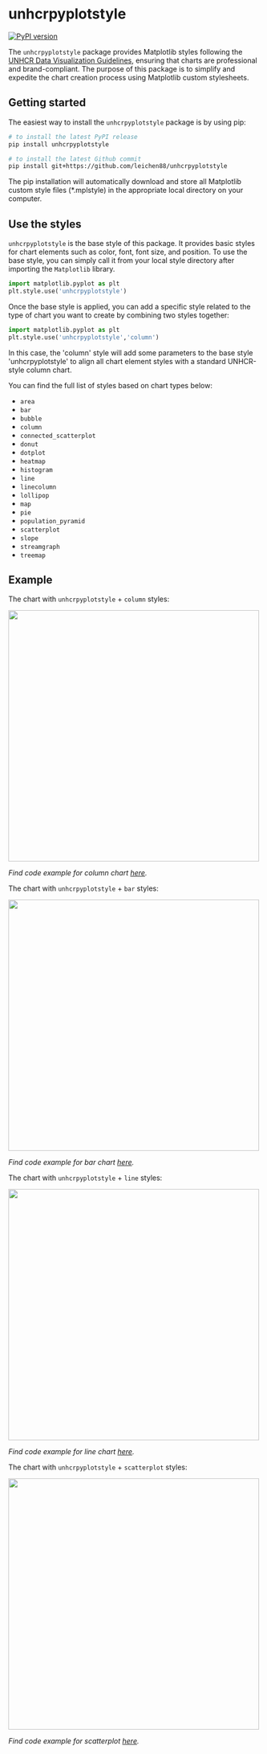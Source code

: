 # unhcrpyplotstyle

[![PyPI version](https://badge.fury.io/py/unhcrpyplotstyle.svg)](https://badge.fury.io/py/unhcrpyplotstyle)

The `unhcrpyplotstyle` package provides Matplotlib styles following the [UNHCR Data Visualization Guidelines](https://dataviz.unhcr.org/download/UNHCR_Data_Visualization_Guidelines.pdf), ensuring that charts are professional and brand-compliant. The purpose of this package is to simplify and expedite the chart creation process using Matplotlib custom stylesheets.

## Getting started
The easiest way to install the `unhcrpyplotstyle` package is by using pip:

```bash
# to install the latest PyPI release
pip install unhcrpyplotstyle

# to install the latest Github commit
pip install git+https://github.com/leichen88/unhcrpyplotstyle
```

The pip installation will automatically download and store all Matplotlib custom style files (*.mplstyle) in the appropriate local directory on your computer.

## Use the styles
`unhcrpyplotstyle` is the base style of this package. It provides basic styles for chart elements such as color, font, font size, and position. To use the base style, you can simply call it from your local style directory after importing the `Matplotlib` library.

```python
import matplotlib.pyplot as plt
plt.style.use('unhcrpyplotstyle')
```

Once the base style is applied, you can add a specific style related to the type of chart you want to create by combining two styles together:

```python
import matplotlib.pyplot as plt
plt.style.use('unhcrpyplotstyle','column')
```

In this case, the 'column' style will add some parameters to the base style 'unhcrpyplotstyle' to align all chart element styles with a standard UNHCR-style column chart.

You can find the full list of styles based on chart types below:
- `area`
- `bar`
- `bubble`
- `column`
- `connected_scatterplot`
- `donut`
- `dotplot`
- `heatmap`
- `histogram`
- `line`
- `linecolumn`
- `lollipop`
- `map`
- `pie`
- `population_pyramid`
- `scatterplot`
- `slope`
- `streamgraph`
- `treemap`

## Example
The chart with `unhcrpyplotstyle` + `column` styles:

<img src="https://raw.githubusercontent.com/leichen88/unhcrpyplotstyle/main/example/python_column_chart-1.svg" width="500">

_Find code example for column chart [here](https://dataviz.unhcr.org/tutorials/matplotlib/comparison/#column)._


The chart with `unhcrpyplotstyle` + `bar` styles:

<img src="https://raw.githubusercontent.com/leichen88/unhcrpyplotstyle/main/example/python_bar_chart-1.svg" width="500">

_Find code example for bar chart [here](https://dataviz.unhcr.org/tutorials/matplotlib/comparison/#bar)._


The chart with `unhcrpyplotstyle` + `line` styles:

<img src="https://raw.githubusercontent.com/leichen88/unhcrpyplotstyle/main/example/python_line_chart-1.svg" width="500">

_Find code example for line chart [here](https://dataviz.unhcr.org/tutorials/matplotlib/change-over-time/#line)._


The chart with `unhcrpyplotstyle` + `scatterplot` styles:

<img src="https://raw.githubusercontent.com/leichen88/unhcrpyplotstyle/main/example/python_scatterplot-1.svg" width="500">

_Find code example for scatterplot [here](https://dataviz.unhcr.org/tutorials/matplotlib/correlation/#scatterplot)._

